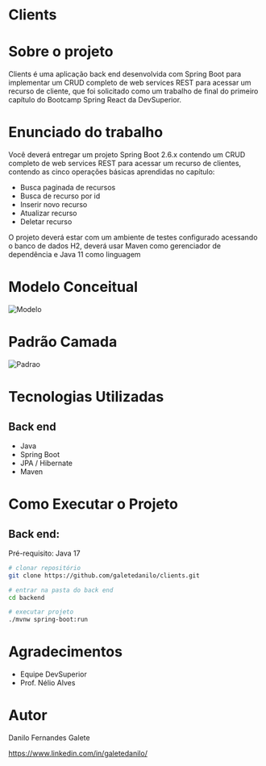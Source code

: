 # Clients

# Sobre o projeto

Clients é uma aplicação back end desenvolvida com Spring Boot para implementar um CRUD completo de web services REST para acessar um recurso de cliente, que foi solicitado como um trabalho de final do primeiro capítulo do Bootcamp Spring React da DevSuperior.

# Enunciado do trabalho

Você deverá entregar um projeto Spring Boot 2.6.x contendo um CRUD completo de web services REST para acessar um recurso de clientes, contendo as cinco operações básicas aprendidas no capítulo:

- Busca paginada de recursos
- Busca de recurso por id
- Inserir novo recurso
- Atualizar recurso
- Deletar recurso

O projeto deverá estar com um ambiente de testes configurado acessando o banco de dados H2, deverá usar Maven como gerenciador de dependência e Java 11 como linguagem

# Modelo Conceitual

![Modelo](https://github.com/galetedanilo/cadclient/blob/master/assets/modelo.png)

# Padrão Camada

![Padrao](https://github.com/galetedanilo/cadclient/blob/master/assets/camadas.png)

# Tecnologias Utilizadas

## Back end

- Java
- Spring Boot
- JPA / Hibernate
- Maven

# Como Executar o Projeto

## Back end:

Pré-requisito: Java 17

```bash
# clonar repositório
git clone https://github.com/galetedanilo/clients.git

# entrar na pasta do back end
cd backend

# executar projeto
./mvnw spring-boot:run
```

# Agradecimentos

-  Equipe DevSuperior
-  Prof. Nélio Alves

# Autor

Danilo Fernandes Galete

https://www.linkedin.com/in/galetedanilo/
